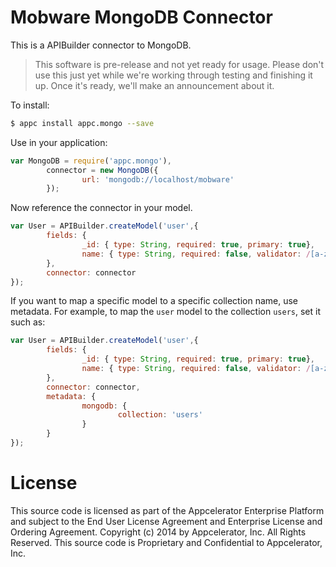 # Mobware MongoDB Connector

This is a APIBuilder connector to MongoDB.

> This software is pre-release and not yet ready for usage.  Please don't use this just yet while we're working through testing and finishing it up. Once it's ready, we'll make an announcement about it.

To install:

```bash
$ appc install appc.mongo --save
```

Use in your application:

```javascript
var MongoDB = require('appc.mongo'),
		connector = new MongoDB({
				url: 'mongodb://localhost/mobware'
		});
```

Now reference the connector in your model.

```javascript
var User = APIBuilder.createModel('user',{
		fields: {
				_id: { type: String, required: true, primary: true},
				name: { type: String, required: false, validator: /[a-zA-Z]{3,}/ }
		},
		connector: connector
});
```

If you want to map a specific model to a specific collection name, use metadata.  For example, to map the `user` model to the collection `users`, set it such as:

```javascript
var User = APIBuilder.createModel('user',{
		fields: {
				_id: { type: String, required: true, primary: true},
				name: { type: String, required: false, validator: /[a-zA-Z]{3,}/ }
		},
		connector: connector,
		metadata: {
				mongodb: {
						collection: 'users'
				}
		}
});
```

# License

This source code is licensed as part of the Appcelerator Enterprise Platform and subject to the End User License Agreement and Enterprise License and Ordering Agreement. Copyright (c) 2014 by Appcelerator, Inc. All Rights Reserved. This source code is Proprietary and Confidential to Appcelerator, Inc.
